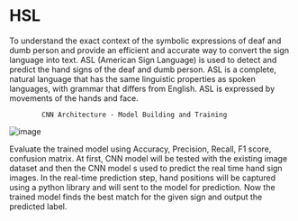 # HSL
To understand the exact context of the symbolic expressions of deaf and dumb person and provide an efficient and accurate way to convert the sign language into text.
ASL (American Sign Language) is used to detect and predict the hand signs of the deaf and dumb person.
ASL is a complete, natural language that has the same linguistic properties as spoken languages, with grammar that differs from English. 
ASL is expressed by movements of the hands and face.
          
            CNN Architecture - Model Building and Training 

![image](https://user-images.githubusercontent.com/87489254/230123102-e1aef6da-d3ad-4a51-b2e7-fd90a32d66e4.png)

Evaluate the trained model using Accuracy, Precision, Recall, F1 score, confusion matrix.
At first, CNN model will be tested  with the existing image dataset and then the CNN model s used to predict the real time hand sign images. 
In the real-time prediction step, hand positions will be captured using a python library and will sent to the model for prediction. Now the trained model finds the best match for the given sign and output the predicted label. 

